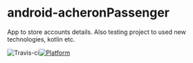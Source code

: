 # android-acheronPassenger

App to store accounts details.
Also testing project to used new technologies, kotlin etc.


![Travis-ci](https://travis-ci.org/raskae/android-acheronPassenger.svg)[![Platform](https://img.shields.io/badge/platform-android-green.svg)](http://developer.android.com/index.html)

